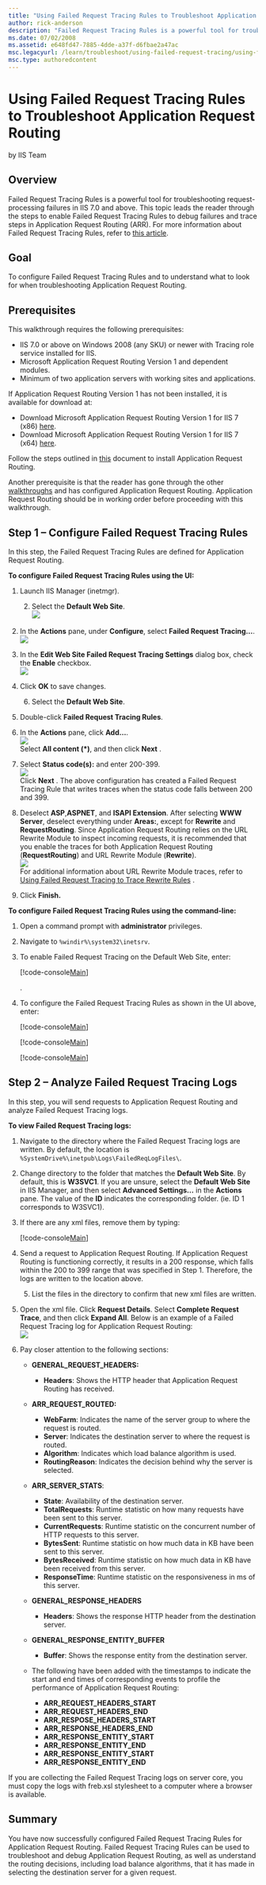 ```yaml
---
title: "Using Failed Request Tracing Rules to Troubleshoot Application Request Routing"
author: rick-anderson
description: "Failed Request Tracing Rules is a powerful tool for troubleshooting request-processing failures in IIS 7.0 and above. This topic leads the reader through the..."
ms.date: 07/02/2008
ms.assetid: e648fd47-7885-4dde-a37f-d6fbae2a47ac
msc.legacyurl: /learn/troubleshoot/using-failed-request-tracing/using-failed-request-tracing-rules-to-troubleshoot-application-request-routing-arr
msc.type: authoredcontent
---
```

Using Failed Request Tracing Rules to Troubleshoot Application Request Routing
====================
by IIS Team

## Overview

Failed Request Tracing Rules is a powerful tool for troubleshooting request-processing failures in IIS 7.0 and above. This topic leads the reader through the steps to enable Failed Request Tracing Rules to debug failures and trace steps in Application Request Routing (ARR). For more information about Failed Request Tracing Rules, refer to [this article](troubleshooting-failed-requests-using-tracing-in-iis.md).

## Goal

To configure Failed Request Tracing Rules and to understand what to look for when troubleshooting Application Request Routing.

## Prerequisites

This walkthrough requires the following prerequisites:

- IIS 7.0 or above on Windows 2008 (any SKU) or newer with Tracing role service installed for IIS.
- Microsoft Application Request Routing Version 1 and dependent modules.
- Minimum of two application servers with working sites and applications.

If Application Request Routing Version 1 has not been installed, it is available for download at:

- Download Microsoft Application Request Routing Version 1 for IIS 7 (x86) [here](https://iis.net/downloads/default.aspx?tabid=34&amp;g=6&amp;i=1709).
- Download Microsoft Application Request Routing Version 1 for IIS 7 (x64) [here](https://iis.net/downloads/default.aspx?tabid=34&amp;g=6&amp;i=1712).

Follow the steps outlined in [this](../../extensions/installing-application-request-routing-arr/install-application-request-routing.md) document to install Application Request Routing.

Another prerequisite is that the reader has gone through the other [walkthroughs](../../extensions/planning-for-arr/using-the-application-request-routing-module.md) and has configured Application Request Routing. Application Request Routing should be in working order before proceeding with this walkthrough.

## Step 1 – Configure Failed Request Tracing Rules

In this step, the Failed Request Tracing Rules are defined for Application Request Routing.

**To configure Failed Request Tracing Rules using the UI:** 

1. Launch IIS Manager (inetmgr).  
  
   2. Select the **Default Web Site**.  
      [![](using-failed-request-tracing-rules-to-troubleshoot-application-request-routing-arr/_static/image2.jpg)](using-failed-request-tracing-rules-to-troubleshoot-application-request-routing-arr/_static/image1.jpg)
2. In the **Actions** pane, under **Configure**, select **Failed Request Tracing…**.  
    [![](using-failed-request-tracing-rules-to-troubleshoot-application-request-routing-arr/_static/image4.jpg)](using-failed-request-tracing-rules-to-troubleshoot-application-request-routing-arr/_static/image3.jpg)
3. In the **Edit Web Site Failed Request Tracing Settings** dialog box, check the **Enable** checkbox.  
    [![](using-failed-request-tracing-rules-to-troubleshoot-application-request-routing-arr/_static/image6.jpg)](using-failed-request-tracing-rules-to-troubleshoot-application-request-routing-arr/_static/image5.jpg)
4. Click **OK** to save changes.  
  
   6. Select the **Default Web Site**.
5. Double-click **Failed Request Tracing Rules**.
6. In the **Actions** pane, click **Add…**.  
    [![](using-failed-request-tracing-rules-to-troubleshoot-application-request-routing-arr/_static/image8.jpg)](using-failed-request-tracing-rules-to-troubleshoot-application-request-routing-arr/_static/image7.jpg)  
   Select **All content (\*)**, and then click **Next** .
7. Select **Status code(s):** and enter 200-399.  
    [![](using-failed-request-tracing-rules-to-troubleshoot-application-request-routing-arr/_static/image10.jpg)](using-failed-request-tracing-rules-to-troubleshoot-application-request-routing-arr/_static/image9.jpg)  
   Click **Next** . The above configuration has created a Failed Request Tracing Rule that writes traces when the status code falls between 200 and 399.
8. Deselect **ASP**,**ASPNET**, and **ISAPI Extension**. After selecting **WWW Server**, deselect everything under **Areas:**, except for **Rewrite** and **RequestRouting**. Since Application Request Routing relies on the URL Rewrite Module to inspect incoming requests, it is recommended that you enable the traces for both Application Request Routing (**RequestRouting**) and URL Rewrite Module (**Rewrite**).  
    [![](using-failed-request-tracing-rules-to-troubleshoot-application-request-routing-arr/_static/image12.jpg)](using-failed-request-tracing-rules-to-troubleshoot-application-request-routing-arr/_static/image11.jpg)  
   For additional information about URL Rewrite Module traces, refer to [Using Failed Request Tracing to Trace Rewrite Rules](../../extensions/url-rewrite-module/using-failed-request-tracing-to-trace-rewrite-rules.md) .
9. Click **Finish.**

**To configure Failed Request Tracing Rules using the command-line:** 

1. Open a command prompt with **administrator** privileges.
2. Navigate to `%windir%\system32\inetsrv`.
3. To enable Failed Request Tracing on the Default Web Site, enter: 

    [!code-console[Main](using-failed-request-tracing-rules-to-troubleshoot-application-request-routing-arr/samples/sample1.cmd)]

   .
4. To configure the Failed Request Tracing Rules as shown in the UI above, enter:  

    [!code-console[Main](using-failed-request-tracing-rules-to-troubleshoot-application-request-routing-arr/samples/sample2.cmd)]

    [!code-console[Main](using-failed-request-tracing-rules-to-troubleshoot-application-request-routing-arr/samples/sample3.cmd)]

    [!code-console[Main](using-failed-request-tracing-rules-to-troubleshoot-application-request-routing-arr/samples/sample4.cmd)]

## Step 2 – Analyze Failed Request Tracing Logs

In this step, you will send requests to Application Request Routing and analyze Failed Request Tracing logs.

**To view Failed Request Tracing logs:** 

1. Navigate to the directory where the Failed Request Tracing logs are written. By default, the location is `%SystemDrive%\inetpub\Logs\FailedReqLogFiles\`.
2. Change directory to the folder that matches the **Default Web Site**. By default, this is **W3SVC1**. If you are unsure, select the **Default Web Site** in IIS Manager, and then select **Advanced Settings…** in the **Actions** pane. The value of the **ID** indicates the corresponding folder. (ie. ID 1 corresponds to W3SVC1).
3. If there are any xml files, remove them by typing:  

    [!code-console[Main](using-failed-request-tracing-rules-to-troubleshoot-application-request-routing-arr/samples/sample5.cmd)]
4. Send a request to Application Request Routing. If Application Request Routing is functioning correctly, it results in a 200 response, which falls within the 200 to 399 range that was specified in Step 1. Therefore, the logs are written to the location above.  
  
   5. List the files in the directory to confirm that new xml files are written.
5. Open the xml file. Click **Request Details**. Select **Complete Request Trace**, and then click **Expand All**. Below is an example of a Failed Request Tracing log for Application Request Routing:  
    [![](using-failed-request-tracing-rules-to-troubleshoot-application-request-routing-arr/_static/image14.jpg)](using-failed-request-tracing-rules-to-troubleshoot-application-request-routing-arr/_static/image13.jpg)
6. Pay closer attention to the following sections:  

    - **GENERAL\_REQUEST\_HEADERS:**  

        - **Headers**: Shows the HTTP header that Application Request Routing has received.

    - **ARR\_REQUEST\_ROUTED:**  

        - **WebFarm**: Indicates the name of the server group to where the request is routed.
        - **Server**: Indicates the destination server to where the request is routed.
        - **Algorithm**: Indicates which load balance algorithm is used.
        - **RoutingReason**: Indicates the decision behind why the server is selected.

    - **ARR\_SERVER\_STATS**:  

        - **State**: Availability of the destination server.
        - **TotalRequests**: Runtime statistic on how many requests have been sent to this server.
        - **CurrentRequests**: Runtime statistic on the concurrent number of HTTP requests to this server.
        - **BytesSent**: Runtime statistic on how much data in KB have been sent to this server.
        - **BytesReceived**: Runtime statistic on how much data in KB have been received from this server.
        - **ResponseTime**: Runtime statistic on the responsiveness in ms of this server.

    - **GENERAL\_RESPONSE\_HEADERS**  

        - **Headers**: Shows the response HTTP header from the destination server.

    - **GENERAL\_RESPONSE\_ENTITY\_BUFFER**  

        - **Buffer**: Shows the response entity from the destination server.

    - The following have been added with the timestamps to indicate the start and end times of corresponding events to profile the performance of Application Request Routing:  

        - **ARR\_REQUEST\_HEADERS\_START**
        - **ARR\_REQUEST\_HEADERS\_END**
        - **ARR\_RESPOSE\_HEADERS\_START**
        - **ARR\_RESPONSE\_HEADERS\_END**
        - **ARR\_RESPONSE\_ENTITY\_START**
        - **ARR\_RESPONSE\_ENTITY\_END**
        - **ARR\_RESPONSE\_ENTITY\_START**
        - **ARR\_RESPONSE\_ENTITY\_END**

If you are collecting the Failed Request Tracing logs on server core, you must copy the logs with freb.xsl stylesheet to a computer where a browser is available.

## Summary

You have now successfully configured Failed Request Tracing Rules for Application Request Routing. Failed Request Tracing Rules can be used to troubleshoot and debug Application Request Routing, as well as understand the routing decisions, including load balance algorithms, that it has made in selecting the destination server for a given request.
